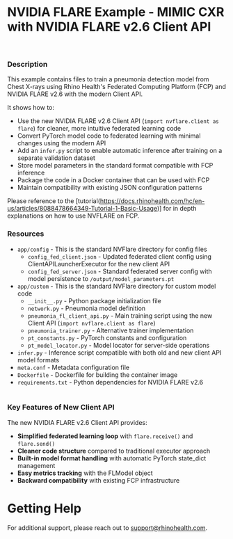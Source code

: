 # NVIDIA FLARE Example - MIMIC CXR with NVIDIA FLARE v2.6 Client API
<br/>

### **Description**

This example contains files to train a pneumonia detection model from Chest X-rays using Rhino Health's Federated Computing Platform (FCP) and NVIDIA FLARE v2.6 with the modern Client API.

It shows how to:
* Use the new NVIDIA FLARE v2.6 Client API (`import nvflare.client as flare`) for cleaner, more intuitive federated learning code
* Convert PyTorch model code to federated learning with minimal changes using the modern API
* Add an `infer.py` script to enable automatic inference after training on a separate validation dataset
* Store model parameters in the standard format compatible with FCP inference
* Package the code in a Docker container that can be used with FCP
* Maintain compatibility with existing JSON configuration patterns

Please reference to the [tutorial(https://docs.rhinohealth.com/hc/en-us/articles/8088478664349-Tutorial-1-Basic-Usage)] for in depth explanations on how to use NVFLARE on FCP.

### **Resources**
- `app/config` - This is the standard NVFlare directory for config files
  - `config_fed_client.json` - Updated federated client config using ClientAPILauncherExecutor for the new client API
  - `config_fed_server.json` - Standard federated server config with model persistence to `/output/model_parameters.pt`
- `app/custom` - This is the standard NVFlare directory for custom model code
  - `__init__.py` - Python package initialization file
  - `network.py` - Pneumonia model definition
  - `pneumonia_fl_client_api.py` - Main training script using the new Client API (`import nvflare.client as flare`)
  - `pneumonia_trainer.py` - Alternative trainer implementation
  - `pt_constants.py` - PyTorch constants and configuration
  - `pt_model_locator.py` - Model locator for server-side operations
- `infer.py` - Inference script compatible with both old and new client API model formats
- `meta.conf` - Metadata configuration file
- `Dockerfile` - Dockerfile for building the container image
- `requirements.txt` - Python dependencies for NVIDIA FLARE v2.6
<br><br>

### **Key Features of New Client API**

The new NVIDIA FLARE v2.6 Client API provides:
- **Simplified federated learning loop** with `flare.receive()` and `flare.send()`
- **Cleaner code structure** compared to traditional executor approach
- **Built-in model format handling** with automatic PyTorch state_dict management
- **Easy metrics tracking** with the FLModel object
- **Backward compatibility** with existing FCP infrastructure

# Getting Help
For additional support, please reach out to [support@rhinohealth.com](mailto:support@rhinohealth.com).
